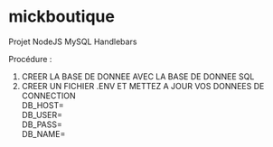# mickboutique

Projet NodeJS MySQL Handlebars

Procédure : 
1. CREER LA BASE DE DONNEE AVEC LA BASE DE DONNEE SQL
2. CREER UN FICHIER .ENV ET METTEZ A JOUR VOS DONNEES DE CONNECTION<br>
    DB_HOST=<br>
    DB_USER=<br>
    DB_PASS=<br>
    DB_NAME=<br>
